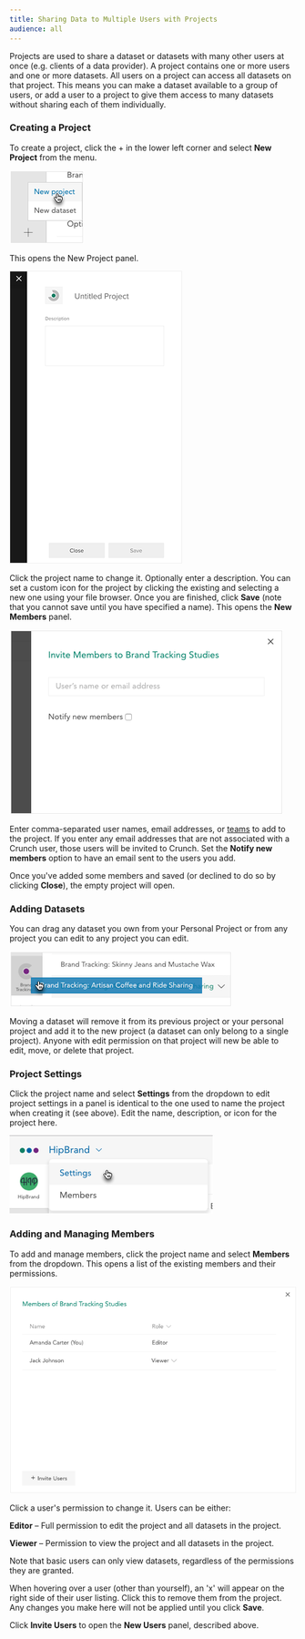 ```yaml
---
title: Sharing Data to Multiple Users with Projects
audience: all
---
```


Projects are used to share a dataset or datasets with many other users at once (e.g. clients of a data provider). A project contains one or more users and one or more datasets. All users on a project can access all datasets on that project. This means you can make a dataset available to a group of users, or add a user to a project to give them access to many datasets without sharing each of them individually.

### Creating a Project

To create a project, click the + in the lower left corner and select **New Project** from the menu.

![](images/NewProject.png)

This opens the New Project panel.

![](images/NewProjectPanel.png)

Click the project name to change it. Optionally enter a description. You can set a custom icon for the project by clicking the existing and selecting a new one using your file browser. Once you are finished, click **Save** (note that you cannot save until you have specified a name). This opens the **New Members** panel.

![](images/ProjectAddMembers.png)

Enter comma-separated user names, email addresses, or [teams](crunch_team-management.html) to add to the project. If you enter any email addresses that are not associated with a Crunch user, those users will be invited to Crunch. Set the **Notify new members** option to have an email sent to the users you add.

Once you've added some members and saved (or declined to do so by clicking **Close**), the empty project will open.

### Adding Datasets

You can drag any dataset you own from your Personal Project or from any project you can edit to any project you can edit.

![](images/ProjectsMoveDataset.png)

Moving a dataset will remove it from its previous project or your personal project and add it to the new project (a dataset can only belong to a single project). Anyone with edit permission on that project will new be able to edit, move, or delete that project.

### Project Settings

Click the project name and select **Settings** from the dropdown to edit project settings in a panel is identical to the one used to name the project when creating it (see above). Edit the name, description, or icon for the project here.

![](images/ProjectSettings.png)

### Adding and Managing Members

To add and manage members, click the project name and select **Members** from the dropdown. This opens a list of the existing members and their permissions.

![](images/ProjectsEditMembers.png)

Click a user's permission to change it. Users can be either:

**Editor** – Full permission to edit the project and all datasets in the project.

**Viewer** – Permission to view the project and all datasets in the project.

Note that basic users can only view datasets, regardless of the permissions they are granted.

When hovering over a user (other than yourself), an 'x' will appear on the right side of their user listing. Click this to remove them from the project. Any changes you make here will not be applied until you click **Save**.

Click **Invite Users** to open the **New Users** panel, described above.
